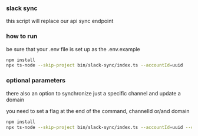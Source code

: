 ### slack sync

this script will replace our api sync endpoint

### how to run

be sure that your .env file is set up as the .env.example

```bash
npm install
npx ts-node --skip-project bin/slack-sync/index.ts --accountId=uuid
```

### optional parameters

there also an option to synchronize just a specific channel and update a domain

you need to set a flag at the end of the command, channelId or/and domain

```bash
npm install
npx ts-node --skip-project bin/slack-sync/index.ts --accountId=uuid --channelId=uuid --domain=fake.com
```
